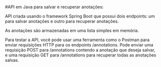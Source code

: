 #API em Java para salvar e recuperar anotações:

API criada usando o framework Spring Boot que possui dois endpoints: 
um para salvar anotações e outro para recuperar anotações. 

As anotações são armazenadas em uma lista simples em memória.

Para testar a API, você pode usar uma ferramenta como o Postman para enviar requisições HTTP para os endpoints /annotations. 
Pode enviar uma requisição POST para /annotations contendo a anotação que deseja salvar, 
e uma requisição GET para /annotations para recuperar todas as anotações salvas.
